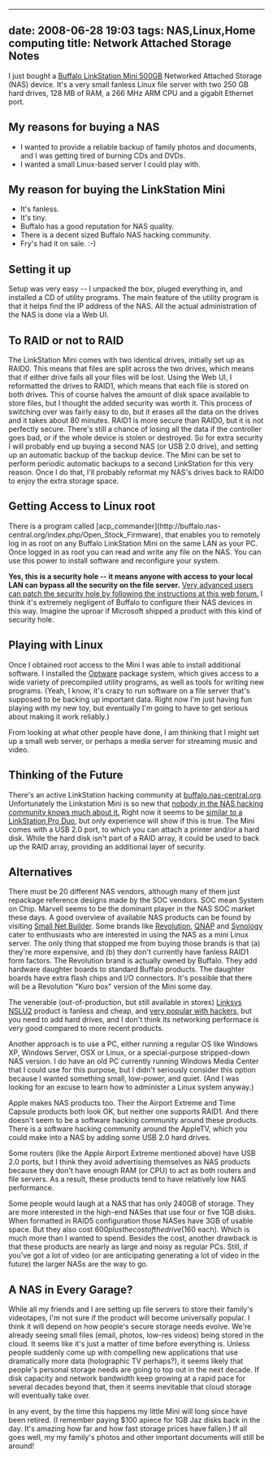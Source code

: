 
---
date: 2008-06-28 19:03
tags: NAS,Linux,Home computing
title: Network Attached Storage Notes
---

I just bought a
[Buffalo LinkStation Mini 500GB](http://www.buffalotech.com/products/network-storage/linkstation/linkstation-mini/)
Networked Attached Storage (NAS) device. It's a very small
fanless Linux file server with two 250 GB hard drives, 128 MB of RAM, a 266
MHz ARM CPU and a gigabit Ethernet port.

## My reasons for buying a NAS

* I wanted to provide a reliable backup of family photos and documents, and I was getting tired of burning CDs and DVDs.
* I wanted a small Linux-based server I could play with.

## My reason for buying the LinkStation Mini

* It's fanless.
* It's tiny.
* Buffalo has a good reputation for NAS quality.
* There is a decent sized Buffalo NAS hacking community.
* Fry's had it on sale. :-)

## Setting it up

Setup was very easy -- I unpacked the box, pluged everything in, and installed
a CD of utility programs. The main feature of the utility program is that it
helps find the IP address of the NAS. All the actual administration of the NAS
is done via a Web UI.

## To RAID or not to RAID

The LinkStation Mini comes with two identical drives, initially set up as
RAID0. This means that files are split across the two drives, which means that
if either drive fails all your files will be lost. Using the Web UI, I
reformatted the drives to RAID1, which means that each file is stored on both
drives. This of course halves the amount of disk space available to store
files, but I thought the added security was worth it. This process of
switching over was fairly easy to do, but it erases all the data on the drives
and it takes about 80 minutes.
RAID1 is more secure than RAID0, but it is not perfectly secure. There's still
a chance of losing all the data if the controller goes bad, or if the whole
device is stolen or destroyed. So for extra security I will probably end up
buying a second NAS (or USB 2.0 drive), and setting up an automatic backup of
the backup device. The Mini can be set to perform periodic automatic backups
to a second LinkStation for this very reason. Once I do that, I'll probably
reformat my NAS's drives back to RAID0 to enjoy the extra storage space.


## Getting Access to Linux root

There is a program called [acp_commander](http://buffalo.nas-
central.org/index.php/Open_Stock_Firmware), that enables you to remotely log
in as root on any Buffalo LinkStation Mini on the same LAN as your PC. Once
logged in as root you can read and write any file on the NAS. You can use this
power to install software and reconfigure your system.

**Yes, this is a security hole -- it means anyone with access to your local
LAN can bypass all the security on the file server.**
[Very advanced users can patch the security hole by following the instructions at this web forum.](http://buffalo.nas-central.org/forums/viewtopic.php?f=37&t=6806)
I think it's extremely negligent of Buffalo to configure their NAS devices in
this way. Imagine the uproar if Microsoft shipped a product with this kind of
security hole.

## Playing with Linux

Once I obtained root access to the Mini I was able to install additional
software. I installed the
[Optware](http://www.nslu2-linux.org/wiki/MSSII/HomePage) package system,
which gives access to a wide variety of precompiled utility programs, as well
as tools for writing new programs.
(Yeah, I know, it's crazy to run software on a file server that's supposed to
be backing up important data. Right now I'm just having fun playing with my
new toy, but eventually I'm going to have to get serious about making it work
reliably.)

From looking at what other people have done, I am thinking that I might set up
a small web server, or perhaps a media server for streaming music and video.


## Thinking of the Future

There's an active LinkStation hacking community at
[buffalo.nas-central.org](http://buffalo.nas-central.org/). Unfortunately the Linkstation
Mini is so new that
[nobody in the NAS hacking community knows much about it.](http://buffalo.nas-central.org/forums/viewtopic.php?f=61&t=9156)
Right
now it seems to be [similar to a LinkStation Pro Duo](http://buffalo.nas-central.org/forums/viewtopic.php?f=61&t=7776),
but only experience will show
if this is true.
The Mini comes with a USB 2.0 port, to which you can attach a printer and/or a
hard disk. While the hard disk isn't part of a RAID array, it could be used to
back up the RAID array, providing an additional layer of security.

## Alternatives

There must be 20 different NAS vendors, although many of them just repackage
reference designs made by the SOC vendors. SOC mean System on Chip. Marvell
seems to be the dominant player in the NAS SOC market these days. A good
overview of available NAS products can be found by visiting
[Small Net Builder](http://www.smallnetbuilder.com/component/option,com_nas/Itemid,190).
Some brands like [Revolution](http://www.revogear.com/),
[QNAP](http://www.qnap.com/) and
[Synology](http://www.synology.com/enu/products/index.php) cater to
enthusiasts who are interested in using the NAS as a mini Linux server. The
only thing that stopped me from buying those brands is that (a) they're more
expensive, and (b) they don't currently have fanless RAID1 form factors.
The Revolution brand is actually owned by Buffalo. They add hardware daughter
boards to standard Buffalo products. The daughter boards have extra flash
chips and I/O connectors. It's possible that there will be a Revolution "Kuro
box" version of the Mini some day.

The venerable (out-of-production, but still available in stores) [Linksys
NSLU2](http://www.nslu2-linux.org/) product is fanless and cheap, and [very
popular with hackers](http://www.nslu2-linux.org/), but you need to add hard
drives, and I don't think its networking performace is very good compared to
more recent products.

Another approach is to use a PC, either running a regular OS like Windows XP,
Windows Server, OSX or Linux, or a special-purpose stripped-down NAS version.
I do have an old PC currently running Windows Media Center that I could use
for this purpose, but I didn't seriously consider this option because I wanted
something small, low-power, and quiet. (And I was looking for an excuse to
learn how to administer a Linux system anyway.)

Apple makes NAS products too. Their the Airport Extreme and Time Capsule
products both look OK, but neither one supports RAID1. And there doesn't seem
to be a software hacking community around these products. There is a software
hacking community around the AppleTV, which you could make into a NAS by
adding some USB 2.0 hard drives.

Some routers (like the Apple Airport Extreme mentioned above) have USB 2.0
ports, but I think they avoid advertising themselves as NAS products because
they don't have enough RAM (or CPU) to act as both routers and file servers.
As a result, these products tend to have relatively low NAS performance.

Some people would laugh at a NAS that has only 240GB of storage. They are more
interested in the high-end NASes that use four or five 1GB disks. When
formatted in RAID5 configuration those NASes have 3GB of usable space. But
they also cost $600 plus the cost of the drive ($160 each). Which is much more
than I wanted to spend. Besides the cost, another drawback is that these
products are nearly as large and noisy as regular PCs. Still, if you've got a
lot of video (or are anticipating generating a lot of video in the future) the
larger NASs are the way to go.


## A NAS in Every Garage?

While all my friends and I are setting up file servers to store their family's
videotapes, I'm not sure if the product will become universally popular. I
think it will depend on how people's secure storage needs evolve.
We're already seeing small files (email, photos, low-res videos) being stored
in the cloud. It seems like it's just a matter of time before everything is.
Unless people suddenly come up with compelling new applications that use
dramatically more data (holographic TV perhaps?), it seems likely that
people's personal storage needs are going to top out in the next decade. If
disk capacity and network bandwidth keep growing at a rapid pace for several
decades beyond that, then it seems inevitable that cloud storage will
eventually take over.

In any event, by the time this happens my little Mini will long since have
been retired. (I remember paying $100 apiece for 1GB Jaz disks back in the
day. It's amazing how far and how fast storage prices have fallen.) If all
goes well, my my family's photos and other important documents will still be
around!

